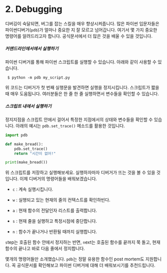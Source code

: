 # 2. Debugging

디버깅이 숙달되면, 버그를 잡는 스킬을 매우 향상시켜줍니다. 많은 파이썬 입문자들은 파이썬디버거\(`pdb`\)가 얼마나 중요한 지 잘 모르고 넘어갑니다. 여기서 몇 가지 중요한 명령어를 알려드리고자 합니다. 공식문서에서 더 많은 것을 배울 수 있을 것입니다.

##### 커맨드라인에서**에서 실행하기**

파이썬 디버거를 통해 파이썬 스크립트를 실행할 수 있습니다. 아래와 같이 사용할 수 있습니다.

```
 $ python -m pdb my_script.py
```

위 코드는 디버거가 첫 번째 실행문을 발견하면 실행을 정지시킵니다. 스크립트가 짧을 때 매우 도움됩니다. 여러분들은 한 줄 한 줄 실행하면서 변수들을 확인할 수 있습니다.

##### 스크립트 내에서 실행하기

정지지점을 스크립트 안에서 걸어서 특정한 지점에서의 상태와 변수들을 확인할 수 있습니다. 아래의 예시는 `pdb.set_trace()` 메소드를 활용한 것입니다.

```py
import pdb

def make_bread():
    pdb.set_trace()
    return "시간이 없어!"

print(make_bread())
```

위 스크립트를 저장하고 실행해보세요. 실행하자마자 디버거가 뜨는 것을 볼 수 있을 것입니다. 이제 디버거의 명령어들을 배워보겠습니다.

* `c` : 계속 실행시킵니다.

* `w` : 실행되고 있는 현재의 줄의 컨텍스트를 확인하빈다.

* `a` :  현재 함수의 전달인자 리스트를 출력합니다.

* `s` : 현재 줄을 실행하고 특정시점에 중단합니다.

* `n` : 함수가 끝나거나 반환될 때까지 실행합니다.

`s`tep는 호출된 함수 안에서 정지하는 반면, `n`ext는 호출된 함수를 끝까지 쭉 돌고, 현재 함수의 끝나고 바로 다음 줄에서 정지합니다.

몇개의 명령어들만 소개했습니다. `pdb`는 정말 유용한 함수인 post mortem도 지원합니다. 꼭 공식문서를 확인해보고 파이썬 디버거에 대해 더 배워보시기를 추천드립니다.

